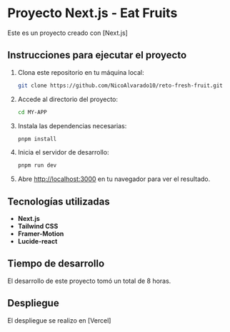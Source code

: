 # Proyecto Next.js - Eat Fruits

Este es un proyecto creado con [Next.js]

## Instrucciones para ejecutar el proyecto

1. Clona este repositorio en tu máquina local:
   ```bash
   git clone https://github.com/NicoAlvarado10/reto-fresh-fruit.git
   ```

2. Accede al directorio del proyecto:
   ```bash
   cd MY-APP
   ```

3. Instala las dependencias necesarias:
   ```bash
   pnpm install
   ```

4. Inicia el servidor de desarrollo:
   ```bash
   pnpm run dev
   ```

5. Abre [http://localhost:3000](http://localhost:3000) en tu navegador para ver el resultado.

## Tecnologías utilizadas

- **Next.js**
- **Tailwind CSS**
- **Framer-Motion**
- **Lucide-react**


## Tiempo de desarrollo

El desarrollo de este proyecto tomó un total de 8 horas.


## Despliegue
El despliegue se realizo en [Vercel]